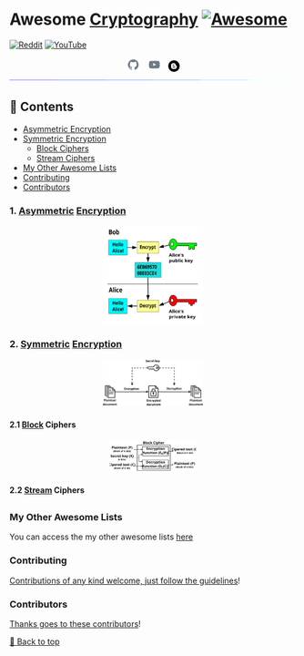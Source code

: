 # Awesome [Cryptography](https://en.wikipedia.org/wiki/Cryptography) [![Awesome](https://awesome.re/badge.svg)](https://awesome.re) 
[![Reddit](https://img.shields.io/badge/Reddit-FF4500?style=for-the-badge&logo=reddit&logoColor=white)](https://www.reddit.com/r/cryptography/)
[![YouTube](https://img.shields.io/badge/YouTube-%23FF0000.svg?style=for-the-badge&logo=YouTube&logoColor=white)](https://youtube.com/playlist?list=PL9V4Zu3RroiVdyUOqhzwYChtTg6KDFDWy&si=ekK8NEQftLSlZZNL)
<p align="center">
    <a href="https://github.com/cybersecurity-dev/"><img height="25" src="https://github.com/cybersecurity-dev/cybersecurity-dev/blob/main/assets/github.svg" alt="GitHub"></a>
    &nbsp;
    <a href="https://www.youtube.com/@CyberThreatDefence"><img height="25" src="https://github.com/cybersecurity-dev/cybersecurity-dev/blob/main/assets/youtube.svg" alt="YouTube"></a>
    &nbsp;
    <a href="https://cyberthreatdefence.com/my_awesome_lists"><img height="20" src="https://github.com/cybersecurity-dev/cybersecurity-dev/blob/main/assets/blog.svg" alt="My Awesome Lists"></a>
    <img src="https://github.com/cybersecurity-dev/cybersecurity-dev/blob/main/assets/bar.gif">
</p>

## 📖 Contents
- [Asymmetric Encryption](#1-asymmetric-encryption)
- [Symmetric Encryption](#2-symmetric-encryption)
    - [Block Ciphers](#21-block-ciphers)
    - [Stream Ciphers](#22-stream-ciphers)
- [My Other Awesome Lists](#my-other-awesome-lists)
- [Contributing](#contributing)
- [Contributors](#contributors)


### 1. [Asymmetric](https://www.ibm.com/think/topics/asymmetric-encryption) [Encryption](https://en.wikipedia.org/wiki/Public-key_cryptography)
<p align="center">
  <img width="35%" src="https://github.com/cybersecurity-dev/cybersecurity-dev/blob/main/assets/public_key_encryption.svg" />
</p>

### 2. [Symmetric](https://www.ibm.com/think/topics/symmetric-encryption) [Encryption](https://en.wikipedia.org/wiki/Symmetric-key_algorithm)
<p align="center">
  <img width="35%" src="https://github.com/cybersecurity-dev/cybersecurity-dev/blob/main/assets/symmetric_encryption.svg" />
</p>

#### 2.1 [Block](https://en.wikipedia.org/wiki/Block_cipher) Ciphers
<p align="center">
  <img width="30%" src="https://github.com/cybersecurity-dev/cybersecurity-dev/blob/main/assets/block_cipher.svg" />
</p>

#### 2.2 [Stream](https://en.wikipedia.org/wiki/Stream_cipher) Ciphers

## 

### My Other Awesome Lists
You can access the my other awesome lists [here](https://cyberthreatdefence.com/my_awesome_lists)

### Contributing
[Contributions of any kind welcome, just follow the guidelines](contributing.md)!

### Contributors
[Thanks goes to these contributors](https://github.com/cybersecurity-dev/awesome-cryptography/graphs/contributors)!

[🔼 Back to top](#awesome-cryptography-)
